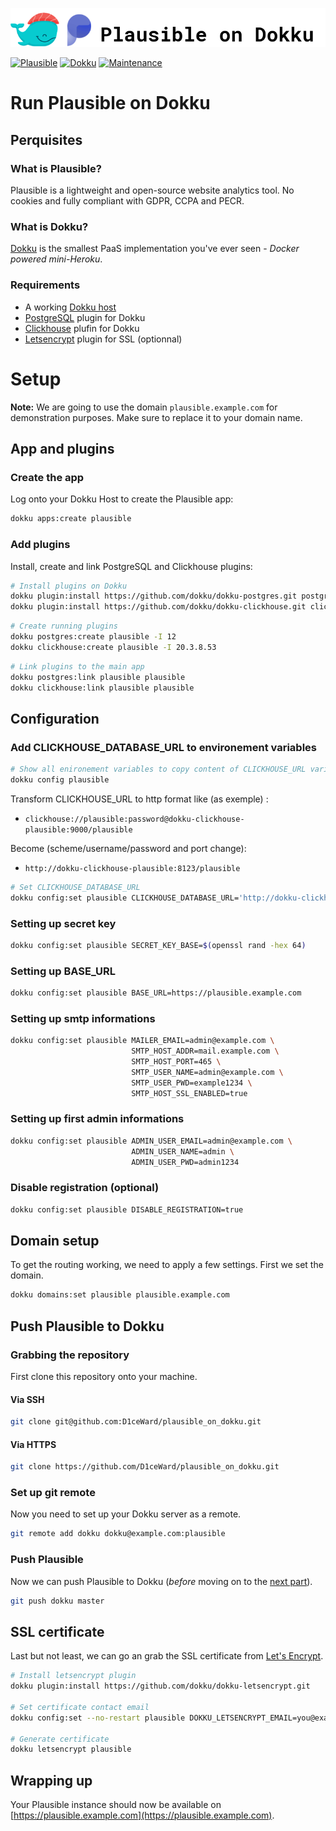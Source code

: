 ![](.github/images/repo_header.png)

[![Plausible](https://img.shields.io/badge/Plausible-1.2.0-blue.svg)](https://github.com/plausible/analytics/releases/tag/v1.2.0)
[![Dokku](https://img.shields.io/badge/Dokku-Repo-blue.svg)](https://github.com/dokku/dokku)
[![Maintenance](https://img.shields.io/badge/Maintained%3F-yes-green.svg)](https://github.com/D1ceWard/plausible_on_dokku/graphs/commit-activity)

# Run Plausible on Dokku

## Perquisites

### What is Plausible?

Plausible is a lightweight and open-source website analytics tool. No cookies and fully compliant with GDPR,
CCPA and PECR.

### What is Dokku?

[Dokku](http://dokku.viewdocs.io/dokku/) is the smallest PaaS implementation you've ever seen - _Docker
powered mini-Heroku_.

### Requirements

* A working [Dokku host](http://dokku.viewdocs.io/dokku/getting-started/installation/)
* [PostgreSQL](https://github.com/dokku/dokku-postgres) plugin for Dokku
* [Clickhouse](https://github.com/dokku/dokku-clickhouse) plufin for Dokku
* [Letsencrypt](https://github.com/dokku/dokku-letsencrypt) plugin for SSL (optionnal)

# Setup

**Note:** We are going to use the domain `plausible.example.com` for demonstration purposes. Make sure to
replace it to your domain name.

## App and plugins

### Create the app

Log onto your Dokku Host to create the Plausible app:

```bash
dokku apps:create plausible
```

### Add plugins

Install, create and link PostgreSQL and Clickhouse plugins:

```bash
# Install plugins on Dokku
dokku plugin:install https://github.com/dokku/dokku-postgres.git postgres
dokku plugin:install https://github.com/dokku/dokku-clickhouse.git clickhouse
```

```bash
# Create running plugins
dokku postgres:create plausible -I 12
dokku clickhouse:create plausible -I 20.3.8.53
```

```bash
# Link plugins to the main app
dokku postgres:link plausible plausible
dokku clickhouse:link plausible plausible
```

## Configuration

### Add CLICKHOUSE_DATABASE_URL to environement variables

```bash
# Show all enironement variables to copy content of CLICKHOUSE_URL variable
dokku config plausible
```

Transform CLICKHOUSE_URL to http format like (as exemple) :
- `clickhouse://plausible:password@dokku-clickhouse-plausible:9000/plausible`

Become (scheme/username/password and port change):

- `http://dokku-clickhouse-plausible:8123/plausible`

```bash
# Set CLICKHOUSE_DATABASE_URL
dokku config:set plausible CLICKHOUSE_DATABASE_URL='http://dokku-clickhouse-plausible:8123/plausible'
```

### Setting up secret key

```bash
dokku config:set plausible SECRET_KEY_BASE=$(openssl rand -hex 64)
```

### Setting up BASE_URL

```bash
dokku config:set plausible BASE_URL=https://plausible.example.com
```

### Setting up smtp informations

```bash
dokku config:set plausible MAILER_EMAIL=admin@example.com \
                           SMTP_HOST_ADDR=mail.example.com \
                           SMTP_HOST_PORT=465 \
                           SMTP_USER_NAME=admin@example.com \
                           SMTP_USER_PWD=example1234 \
                           SMTP_HOST_SSL_ENABLED=true
```

### Setting up first admin informations

```bash
dokku config:set plausible ADMIN_USER_EMAIL=admin@example.com \
                           ADMIN_USER_NAME=admin \
                           ADMIN_USER_PWD=admin1234
```

### Disable registration (optional)

```bash
dokku config:set plausible DISABLE_REGISTRATION=true
```

## Domain setup

To get the routing working, we need to apply a few settings. First we set the domain.

```bash
dokku domains:set plausible plausible.example.com
```

## Push Plausible to Dokku

### Grabbing the repository

First clone this repository onto your machine.

#### Via SSH

```bash
git clone git@github.com:D1ceWard/plausible_on_dokku.git
```

#### Via HTTPS

```bash
git clone https://github.com/D1ceWard/plausible_on_dokku.git
```

### Set up git remote

Now you need to set up your Dokku server as a remote.

```bash
git remote add dokku dokku@example.com:plausible
```

### Push Plausible

Now we can push Plausible to Dokku (_before_ moving on to the [next part](#domain-and-ssl-certificate)).

```bash
git push dokku master
```

## SSL certificate

Last but not least, we can go an grab the SSL certificate from [Let's
Encrypt](https://letsencrypt.org/).

```bash
# Install letsencrypt plugin
dokku plugin:install https://github.com/dokku/dokku-letsencrypt.git

# Set certificate contact email
dokku config:set --no-restart plausible DOKKU_LETSENCRYPT_EMAIL=you@example.com

# Generate certificate
dokku letsencrypt plausible
```

## Wrapping up

Your Plausible instance should now be available on [https://plausible.example.com](https://plausible.example.com).
